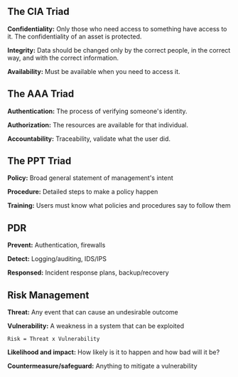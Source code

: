 ## The CIA Triad

**Confidentiality:** Only those who need access to something have access to it. The confidentiality of an asset is protected. 

**Integrity:** Data should be changed only by the correct people, in the correct way, and with the correct information. 

**Availability:** Must be available when you need to access it.

## The AAA Triad

**Authentication:** The process of verifying someone's identity.
 
**Authorization:**  The resources are available for that individual.

**Accountability:** Traceability, validate what the user did.

## The PPT Triad

**Policy:** Broad general statement of management's intent

**Procedure:** Detailed steps to make a policy happen

**Training:** Users must know what policies and procedures say to follow them

## PDR
**Prevent:** Authentication, firewalls

**Detect:** Logging/auditing, IDS/IPS

**Responsed:** Incident response plans, backup/recovery

## Risk Management 

**Threat:** Any event that can cause an undesirable outcome
 
**Vulnerability:** A weakness in a system that can be exploited

`Risk = Threat x Vulnerability`

**Likelihood and impact:** How likely is it to happen and how bad will it be?

**Countermeasure/safeguard:** Anything to mitigate a vulnerability

